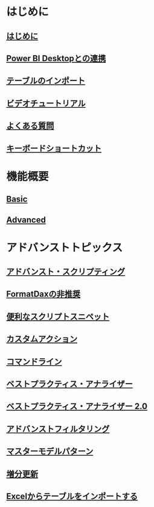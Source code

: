 ﻿# はじめに

## [はじめに](ja-Getting-Started.md)

## [Power BI Desktopとの連携](ja-Power-BI-Desktop-Integration.md)

## [テーブルのインポート](ja-Importing-Tables.md)

## [ビデオチュートリアル](ja-Training-Webinar-for-Tabular-Editor.md)

## [よくある質問](ja-FAQ.md)

## [キーボードショートカット](ja-Keyboard-Shortcuts.md)

# 機能概要

## [Basic](ja-Features-at-a-glance.md)

## [Advanced](ja-Advanced-features.md)

# アドバンストトピックス

## [アドバンスト・スクリプティング](ja-Advanced-Scripting.md)

## [FormatDaxの非推奨](ja-FormatDax.md)

## [便利なスクリプトスニペット](ja-Useful-script-snippets.md)

## [カスタムアクション](ja-Custom-Actions.md)

## [コマンドライン](ja-Command-line-Options.md)

## [ベストプラクティス・アナライザー](ja-Best-Practice-Analyzer.md)

## [ベストプラクティス・アナライザー 2.0](ja-Best-Practice-Analyzer-Improvements.md)

## [アドバンストフィルタリング](ja-Advanced-Filtering-of-the-Explorer-Tree.md)

## [マスターモデルパターン](ja-Master-model-pattern.md)

## [増分更新](ja-incremental-refresh.md)

## [Excelからテーブルをインポートする](ja-importing-tables-from-excel.md)
